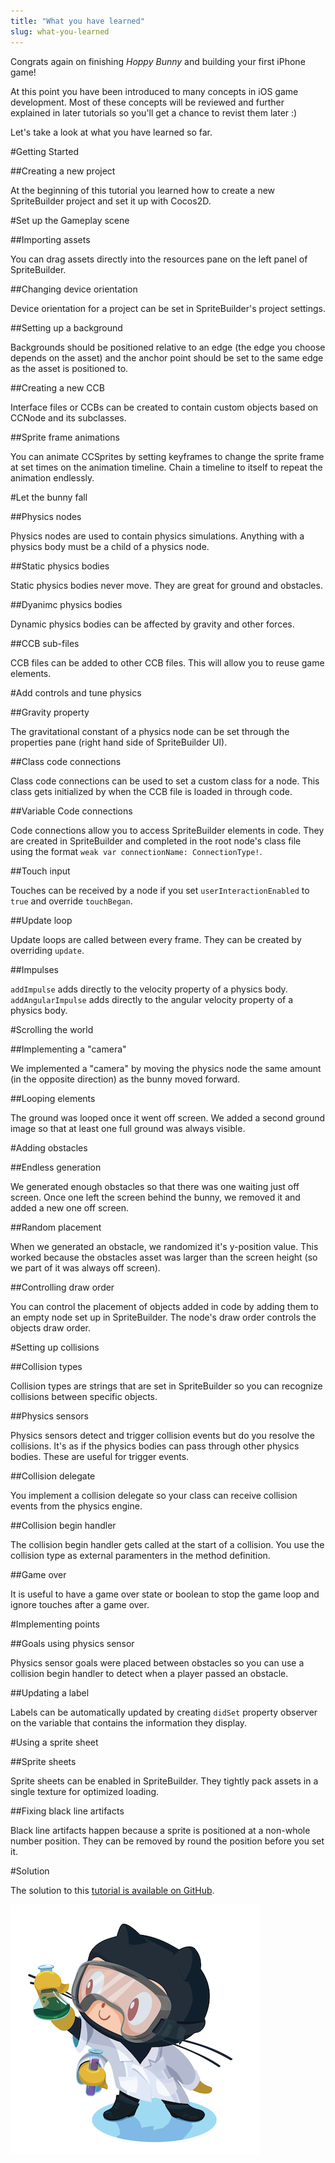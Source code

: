 ```yaml
---
title: "What you have learned"
slug: what-you-learned
---
```


Congrats again on finishing *Hoppy Bunny* and building your first iPhone game!

At this point you have been introduced to many concepts in iOS game development. Most of these concepts will be reviewed and further explained in later tutorials so you'll get a chance to revist them later :)

Let's take a look at what you have learned so far.

#Getting Started

##Creating a new project

At the beginning of this tutorial you learned how to create a new SpriteBuilder project and set it up with Cocos2D.

#Set up the Gameplay scene

##Importing assets

You can drag assets directly into the resources pane on the left panel of SpriteBuilder.

##Changing device orientation

Device orientation for a project can be set in SpriteBuilder's project settings.

##Setting up a background

Backgrounds should be positioned relative to an edge (the edge you choose depends on the asset) and the anchor point should be set to the same edge as the asset is positioned to.

##Creating a new CCB

Interface files or CCBs can be created to contain custom objects based on CCNode and its subclasses.

##Sprite frame animations

You can animate CCSprites by setting keyframes to change the sprite frame at set times on the animation timeline. Chain a timeline to itself to repeat the animation endlessly.

#Let the bunny fall

##Physics nodes

Physics nodes are used to contain physics simulations. Anything with a physics body must be a child of a physics node.

##Static physics bodies

Static physics bodies never move. They are great for ground and obstacles.

##Dyanimc physics bodies

Dynamic physics bodies can be affected by gravity and other forces.

##CCB sub-files

CCB files can be added to other CCB files. This will allow you to reuse game elements.

#Add controls and tune physics

##Gravity property

The gravitational constant of a physics node can be set through the properties pane (right hand side of SpriteBuilder UI).

##Class code connections

Class code connections can be used to set a custom class for a node. This class gets initialized by when the CCB file is loaded in through code.

##Variable Code connections

Code connections allow you to access SpriteBuilder elements in code. They are created in SpriteBuilder and completed in the root node's class file using the format `weak var connectionName: ConnectionType!`.

##Touch input

Touches can be received by a node if you set `userInteractionEnabled` to `true` and override `touchBegan`.

##Update loop

Update loops are called between every frame. They can be created by overriding `update`.

##Impulses

`addImpulse` adds directly to the velocity property of a physics body. `addAngularImpulse` adds directly to the angular velocity property of a physics body.

#Scrolling the world

##Implementing a "camera"

We implemented a "camera" by moving the physics node the same amount (in the opposite direction) as the bunny moved forward.

##Looping elements

The ground was looped once it went off screen. We added a second ground image so that at least one full ground was always visible.

#Adding obstacles

##Endless generation

We generated enough obstacles so that there was one waiting just off screen. Once one left the screen behind the bunny, we removed it and added a new one off screen.

##Random placement

When we generated an obstacle, we randomized it's y-position value. This worked because the obstacles asset was larger than the screen height (so we part of it was always off screen).

##Controlling draw order

You can control the placement of objects added in code by adding them to an empty node set up in SpriteBuilder. The node's draw order controls the objects draw order.

#Setting up collisions

##Collision types

Collision types are strings that are set in SpriteBuilder so you can recognize collisions between specific objects.

##Physics sensors

Physics sensors detect and trigger collision events but do you resolve the collisions. It's as if the physics bodies can pass through other physics bodies. These are useful for trigger events.

##Collision delegate

You implement a collision delegate so your class can receive collision events from the physics engine.

##Collision begin handler

The collision begin handler gets called at the start of a collision. You use the collision type as external paramenters in the method definition.

##Game over

It is useful to have a game over state or boolean to stop the game loop and ignore touches after a game over.

#Implementing points

##Goals using physics sensor

Physics sensor goals were placed between obstacles so you can use a collision begin handler to detect when a player passed an obstacle.

##Updating a label

Labels can be automatically updated by creating `didSet` property observer on the variable that contains the information they display.

#Using a sprite sheet

##Sprite sheets

Sprite sheets can be enabled in SpriteBuilder. They tightly pack assets in a single texture for optimized loading.

##Fixing black line artifacts

Black line artifacts happen because a sprite is positioned at a non-whole number position. They can be removed by round the position before you set it.

#Solution

The solution to this [tutorial is available on GitHub](https://github.com/MakeSchool/HoppyBunny-SpriteBuilder-Swift).

![](../Tutorial-Images/labtocat.png)